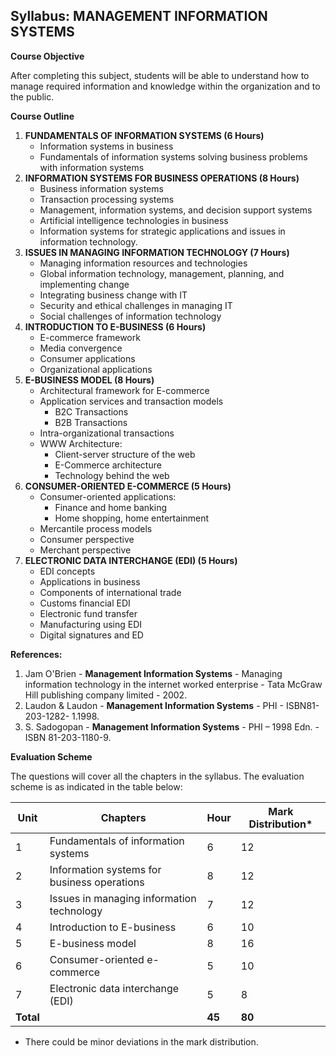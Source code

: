 ## Syllabus: MANAGEMENT INFORMATION SYSTEMS

**Course Objective** 

After completing this subject, students will be able to understand how to manage required information and knowledge within the organization and to the public.

**Course Outline**

1. **FUNDAMENTALS OF INFORMATION SYSTEMS (6 Hours)** 
    * Information systems in business
    * Fundamentals of information systems solving business problems with information systems
2. **INFORMATION SYSTEMS FOR BUSINESS OPERATIONS (8 Hours)**
    * Business information systems
    * Transaction processing systems
    * Management, information systems, and decision support systems
    * Artificial intelligence technologies in business
    * Information systems for strategic applications and issues in information technology.
3. **ISSUES IN MANAGING INFORMATION TECHNOLOGY (7 Hours)**
    * Managing information resources and technologies
    * Global information technology, management, planning, and implementing change
    * Integrating business change with IT
    * Security and ethical challenges in managing IT
    * Social challenges of information technology
4. **INTRODUCTION TO E-BUSINESS (6 Hours)**
    * E-commerce framework
    * Media convergence
    * Consumer applications
    * Organizational applications
5. **E-BUSINESS MODEL (8 Hours)**
    * Architectural framework for E-commerce
    * Application services and transaction models
        * B2C Transactions
        * B2B Transactions
    * Intra-organizational transactions
    * WWW Architecture:
        * Client-server structure of the web
        * E-Commerce architecture
        * Technology behind the web
6. **CONSUMER-ORIENTED E-COMMERCE (5 Hours)**
    * Consumer-oriented applications:
        * Finance and home banking
        * Home shopping, home entertainment
    * Mercantile process models
    * Consumer perspective
    * Merchant perspective
7. **ELECTRONIC DATA INTERCHANGE (EDI) (5 Hours)**
    * EDI concepts
    * Applications in business
    * Components of international trade
    * Customs financial EDI
    * Electronic fund transfer
    * Manufacturing using EDI
    * Digital signatures and ED

**References:**

1. Jam O'Brien - **Management Information Systems** - Managing information technology in the internet worked enterprise - Tata McGraw Hill publishing company limited - 2002.
2. Laudon & Laudon - **Management Information Systems** - PHI - ISBN81-203-1282- 1.1998.
3. S. Sadogopan - **Management Information Systems** - PHI – 1998 Edn. - ISBN 81-203-1180-9.

**Evaluation Scheme**

The questions will cover all the chapters in the syllabus. The evaluation scheme is as indicated in the table below:

| Unit | Chapters | Hour | Mark Distribution* |
|---|---|---|---|
| 1 | Fundamentals of information systems | 6 | 12 |
| 2 | Information systems for business operations | 8 | 12 |
| 3 | Issues in managing information technology | 7 | 12 |
| 4 | Introduction to E-business | 6 | 10 |
| 5 | E-business model | 8 | 16 |
| 6 | Consumer-oriented e-commerce | 5 | 10 |
| 7 | Electronic data interchange (EDI) | 5 | 8 |
| **Total** |  | **45** | **80** |

* There could be minor deviations in the mark distribution. 
